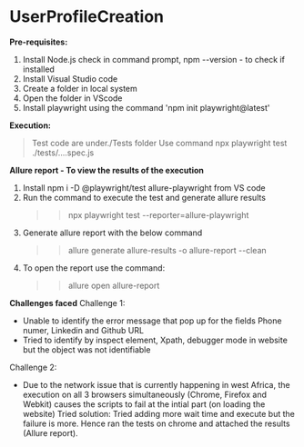 # UserProfileCreation
**Pre-requisites:**
1. Install Node.js
check in command prompt, npm --version - to check if installed
2. Install Visual Studio code
3. Create a folder in local system
4. Open the folder in VScode
5. Install playwright using the command 'npm init playwright@latest'

**Execution:**
> Test code are under./Tests folder
> Use command npx playwright test ./tests/....spec.js

**Allure report - To view the results of the execution**
1. Install npm i -D  @playwright/test allure-playwright from VS code
2. Run the command to execute the test and generate allure results
    >> npx playwright test --reporter=allure-playwright
3. Generate allure report with the below command
    >> allure generate allure-results -o allure-report --clean
4. To open the report use the command:
    >> allure open allure-report

**Challenges faced**
Challenge 1:
- Unable to identify the error message that pop up for the fields Phone numer, Linkedin and Github URL
- Tried to identify by inspect element, Xpath, debugger mode in website but the object was not identifiable

Challenge 2:
- Due to the network issue that is currently happening in west Africa, the execution on all 3 browsers simultaneously (Chrome, Firefox and Webkit) causes the scripts to fail at the intial part (on loading the website)
Tried solution: Tried adding more wait time and execute but the failure is more.
Hence ran the tests on chrome and attached the results (Allure report).


